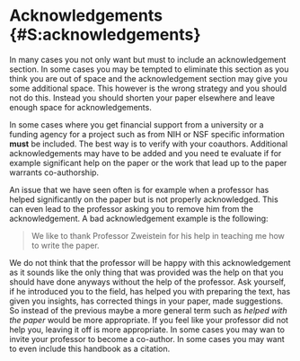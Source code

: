 # Acknowledgements {#S:acknowledgements}

In many cases you not only want but must to include an acknowledgement
section. In some cases you may be tempted to eliminate this section as
you think you are out of space and the acknowledgement section may give
you some additional space. This however is the wrong strategy and you
should not do this. Instead you should shorten your paper elsewhere and
leave enough space for acknowledgements.

In some cases where you get financial support from a university or a
funding agency for a project such as from NIH or NSF specific
information **must** be included. The best way is to verify with your
coauthors. Additional acknowledgements may have to be added and you need
te evaluate if for example significant help on the paper or the work
that lead up to the paper warrants co-authorship.

An issue that we have seen often is for example when a professor has
helped significantly on the paper but is not properly acknowledged. This
can even lead to the professor asking you to remove him from the
acknowledgement. A bad acknowledgement example is the following:

> We like to thank Professor Zweistein for his help in teaching me how
> to write the paper.

We do not think that the professor will be happy with this
acknowledgement as it sounds like the only thing that was provided was
the help on that you should have done anyways without the help of the
professor. Ask yourself, if he introduced you to the field, has helped
you with preparing the text, has given you insights, has corrected
things in your paper, made suggestions. So instead of the previous maybe
a more general term such as *helped with the paper* would be more
appropriate. If you feel like your professor did not help you, leaving
it off is more appropriate. In some cases you may wan to invite your
professor to become a co-author. In some cases you may want to even
include this handbook as a citation.


